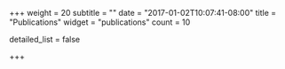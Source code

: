 +++
weight = 20
subtitle = ""
date = "2017-01-02T10:07:41-08:00"
title = "Publications"
widget = "publications"
count = 10

detailed_list = false

+++

